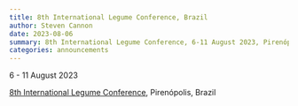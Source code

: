 ```yaml
---
title: 8th International Legume Conference, Brazil
author: Steven Cannon
date: 2023-08-06
summary: 8th International Legume Conference, 6-11 August 2023, Pirenópolis, Brazil
categories: announcements
---
```

6 - 11 August 2023

[8th International Legume Conference](https://www.8ilc.com/program), Pirenópolis, Brazil
